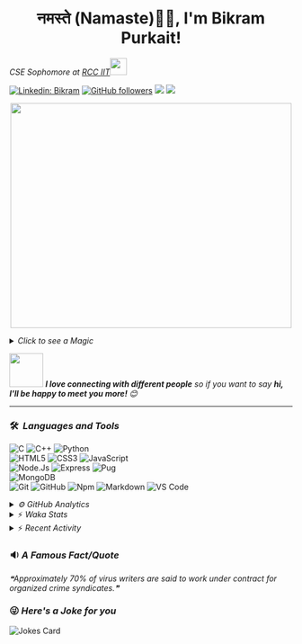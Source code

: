 <h1 align="center">नमस्ते (Namaste)🙏🏻, I'm Bikram Purkait! </h1>

<p><em>CSE Sophomore at <a href="https://www.rcciit.org/">RCC IIT</a><img src="https://media.giphy.com/media/WUlplcMpOCEmTGBtBW/giphy.gif" width="30"> 
</em></p>

[![Linkedin: Bikram](https://img.shields.io/badge/-bikram-blue?style=flat-square&logo=Linkedin&logoColor=white&link=https://www.linkedin.com/in/bikram-purkait-5463861a8/)](https://www.linkedin.com/in/bikram-purkait-5463861a8/)
[![GitHub followers](https://img.shields.io/github/followers/IamBikramPurkait?label=Follow&style=social)](https://github.com/IamBikramPurkait)
![](https://komarev.com/ghpvc/?username=IamBikramPurkait&color=blueviolet&style=flat)
<a href="mailto:bkrmprkt@gmail.com"><img src="https://img.shields.io/badge/-bikram-D14836?style=flat&logo=Gmail&logoColor=white"/></a>

<p align="center">
  <img width="500" height="400" src="https://cdn.dribbble.com/users/1059583/screenshots/4171367/coding-freak.gif">
</p>

<details>
<summary><em>Click to see a Magic</em></summary>

⏳ **Year Progress** { █████████▁▁▁▁▁▁▁▁▁▁▁▁▁▁▁▁▁▁▁▁▁ } 30.70 % as on ⏰ 23-4-2021.

</details>

<img src="https://media.giphy.com/media/LnQjpWaON8nhr21vNW/giphy.gif" width="60"> <em><b>I love connecting with different people</b> so if you want to say <b>hi, I'll be happy to meet you more! </b> 😊</em>

***

### 🛠 &nbsp;<em>Languages and Tools</em>

![C](https://img.shields.io/badge/C-00599C?style=for-the-badge&logo=c&logoColor=white)
![C++](https://img.shields.io/badge/C%2B%2B-00599C?style=for-the-badge&logo=c%2B%2B&logoColor=white)
![Python](http://img.shields.io/badge/-Python-3776AB?style=for-the-badge&logo=python&logoColor=ffffff)
<br>
![HTML5](https://img.shields.io/badge/-HTML5-%23E44D27?style=for-the-badge&logo=html5&logoColor=ffffff)
![CSS3](https://img.shields.io/badge/-CSS3-%231572B6?style=for-the-badge&logo=css3)
![JavaScript](https://img.shields.io/badge/-JavaScript-%23F7DF1C?style=for-the-badge&logo=javascript&logoColor=000000&labelColor=%23F7DF1C&color=%23FFCE5A)
<br>
![Node.Js](https://img.shields.io/badge/-Node.js-%23E44D27?style=for-the-badge&logo=Node.js&logoColor=ffffff)
![Express](https://img.shields.io/badge/-Express-%231572B6?style=for-the-badge&logo=Express)
![Pug](https://img.shields.io/badge/-pug-%23F7DF1C?style=for-the-badge&logo=pug&logoColor=000000&labelColor=%23F7DF1C&color=%23FFCE5A)
<br>
![MongoDB](https://img.shields.io/badge/MongoDB-4EA94B?style=for-the-badge&logo=mongodb&logoColor=white)
<br>
![Git](https://img.shields.io/badge/-Git-%23F05032?style=for-the-badge&logo=git&logoColor=%23ffffff)
![GitHub](https://img.shields.io/badge/-GitHub-181717?style=for-the-badge&logo=github)
![Npm](https://img.shields.io/badge/-npm-CB3837?style=for-the-badge&logo=npm)
![Markdown](https://img.shields.io/badge/Markdown-000000?style=for-the-badge&logo=markdown&logoColor=white)
![VS Code](http://img.shields.io/badge/-VS%20Code-007ACC?style=for-the-badge&logo=visual-studio-code&logoColor=ffffff)
<br>

<details><summary><em>⚙ GitHub Analytics</em></summary>
<br>
<p align="center">
<a href="https://github.com/IamBikramPurkait">

![Bikram's GitHub Stats](https://github-readme-stats-iambikrampurkait.vercel.app/api?username=IamBikramPurkait&theme=chartreuse-dark&show_icons=true&include_all_commits=true&count_private=true)
<img height="180em" src="https://github-readme-stats-iambikrampurkait.vercel.app/api/top-langs/?username=IamBikramPurkait&layout=compact&langs_count=12&theme=chartreuse-dark"/>
<img height="180em" src="https://github-readme-stats-iambikrampurkait.vercel.app/api/wakatime?username=IamBikramPukait&theme=chartreuse-dark"/>
[![GitHub Streak](http://github-readme-streak-stats.herokuapp.com?user=IamBikramPurkait&theme=chartreuse-dark)](https://git.io/streak-stats)
</a>
</p>
</details>

<details>
<summary>⚡ <em>Waka Stats</em></summary>

<!--START_SECTION:waka-->
<!--END_SECTION:waka-->

</details>

<details>
<summary>⚡ <em>Recent Activity</em></summary>

<!--START_SECTION:activity-->
1. 🎉 Merged PR [#4](https://github.com/IamBikramPurkait/IamBikramPurkait/pull/4) in [IamBikramPurkait/IamBikramPurkait](https://github.com/IamBikramPurkait/IamBikramPurkait)
2. 💪 Opened PR [#4](https://github.com/IamBikramPurkait/IamBikramPurkait/pull/4) in [IamBikramPurkait/IamBikramPurkait](https://github.com/IamBikramPurkait/IamBikramPurkait)
3. ❌ Closed PR [#3](https://github.com/IamBikramPurkait/IamBikramPurkait/pull/3) in [IamBikramPurkait/IamBikramPurkait](https://github.com/IamBikramPurkait/IamBikramPurkait)
4. 💪 Opened PR [#3](https://github.com/IamBikramPurkait/IamBikramPurkait/pull/3) in [IamBikramPurkait/IamBikramPurkait](https://github.com/IamBikramPurkait/IamBikramPurkait)
5. 🎉 Merged PR [#2](https://github.com/IamBikramPurkait/IamBikramPurkait/pull/2) in [IamBikramPurkait/IamBikramPurkait](https://github.com/IamBikramPurkait/IamBikramPurkait)
6. 💪 Opened PR [#2](https://github.com/IamBikramPurkait/IamBikramPurkait/pull/2) in [IamBikramPurkait/IamBikramPurkait](https://github.com/IamBikramPurkait/IamBikramPurkait)
7. ❗️ Closed issue [#1](https://github.com/IamBikramPurkait/IamBikramPurkait/issues/1) in [IamBikramPurkait/IamBikramPurkait](https://github.com/IamBikramPurkait/IamBikramPurkait)
8. ❗️ Opened issue [#1](https://github.com/IamBikramPurkait/IamBikramPurkait/issues/1) in [IamBikramPurkait/IamBikramPurkait](https://github.com/IamBikramPurkait/IamBikramPurkait)
<!--END_SECTION:activity-->

</details>

### 🔉 <em>A Famous Fact/Quote</em>
<!--STARTS_HERE_QUOTE_README-->
<i>❝Approximately 70% of virus writers are said to work under contract for organized crime syndicates.❞</i>
<!--ENDS_HERE_QUOTE_README-->

### 😜 <em>Here's a Joke for you</em>
![Jokes Card](https://readme-jokes.vercel.app/api)



